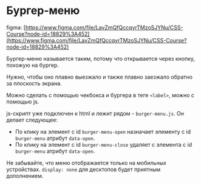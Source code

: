 # Бургер-меню

figma: [https://www.figma.com/file/LavZmQfQccqyrTMzoSJYNu/CSS-Course?node-id=18829%3A452](https://www.figma.com/file/LavZmQfQccqyrTMzoSJYNu/CSS-Course?node-id=18829%3A452)

Бургер-меню называется таким, потому что открывается через кнопку, похожую на бургер.

Нужно, чтобы оно плавно выезжало и также плавно заезжало обратно за плоскость экрана.

Можно сделать с помощью чекбокса и бургера в теге `<label>`, можно с помощью js.

js-скрипт уже подключен к html и лежит рядом - `burger-menu.js`. Он делает следующее:

-   По клику на элемент с id `burger-menu-open` назначает элементу с id `burger-menu` атрибут `data-open`.
-   По клику на элемент с id `burger-menu-close` удаляет с элемента с id `burger-menu` атрибут `data-open`.

Не забывайте, что меню отображается только на мобильных устройствах. `display: none` для десктопов будет приятным дополнением.
